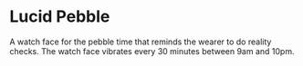 # Lucid Pebble

A watch face for the pebble time that reminds the wearer to do reality checks. The watch face vibrates every 30 minutes between 9am and 10pm. 
